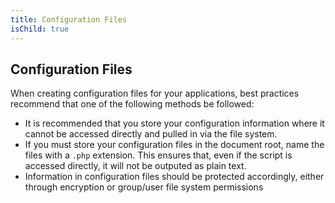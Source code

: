 ```yaml
---
title: Configuration Files
isChild: true
---
```


## Configuration Files

When creating configuration files for your applications, best practices recommend that one of the following methods 
be followed:

- It is recommended that you store your configuration information where it cannot be accessed directly and pulled in 
via the file system.
- If you must store your configuration files in the document root, name the files with a `.php` extension. This 
ensures that, even if the script is accessed directly, it will not be outputed as plain text.
- Information in configuration files should be protected accordingly, either through encryption or group/user file 
system permissions